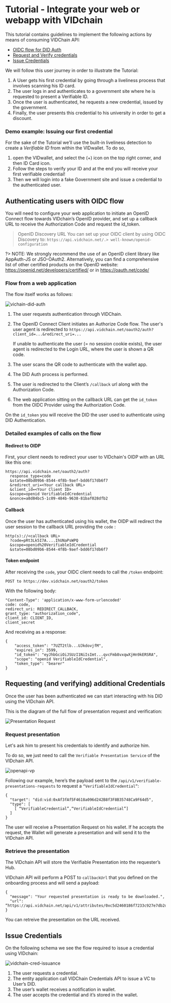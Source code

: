 # Tutorial - Integrate your web or webapp with VIDchain

This tutorial contains guidelines to implement the following actions by means of consuming VIDChain API:

  - [OIDC flow for DID Auth](#oidc-flow-for-did-auth) 
  - [Request and Verify credentials](#request-and-verifying-a-presentation)
  - [Issue Credentials](#issue-credentials)
  
We will follow this user journey in order to illustrate the Tutorial:
1. A User gets his first credential by going through a liveliness process that involves scanning his ID card.
2. The user logs in and authenticates to a government site where he is requested to present a Verifiable ID.
3. Once the user is authenticated, he requests a new credential, issued by the government.
4. Finally, the user presents this credential to his university in order to get a discount.

### Demo example: Issuing our first credential
For the sake of the Tutorial we’ll use the built-in liveliness detection to create a *Verifiable ID* from within the VIDwallet. To do so, 

1. open the VIDwallet, and select the (+) icon on the top right corner, and then ID Card icon.
1. Follow the steps to verify your ID and at the end you will receive your first verifiable credential!
1. Then we will login into a fake Government site and issue a credential to the authenticated user.

## Authenticating users with OIDC flow

You will need to configure your web application to initiate an OpenID Connect flow towards VIDchain’s OpenID provider, and set up a callback URL to receive the Authorization Code and request the id_token.

> OpenID Discovery URL
> You can set up your OIDC client by using OIDC Discovery to: `https://api.vidchain.net/.> well-known/openid-configuration`

?> NOTE: We strongly recommend the use of an OpenID client library like AppAuth-JS or JSO-OAuth2. Alternatively, you can find a comprehensive list of other certified products on the OpenID website: https://openid.net/developers/certified/ or in https://oauth.net/code/

### Flow from a web application

The flow itself works as follows:

![vichain-did-auth](_media/vidchain-did-auth.jpg)

1. The user requests authentication through VIDChain.
2. The OpenID Connect Client initiates an Authorize Code flow. The user's user agent is redirected to `https://api.vidchain.net/oauth2/auth?client_id=...&redirect_uri=...`

    If unable to authenticate the user (= no session cookie exists), the user agent is redirected to the Login URL, where the user is shown a QR code.
  
3. The user scans the QR code to authenticate with the wallet app.
4. The DID Auth process is performed.
5. The user is redirected to the Client’s `/callback` url along with the Authorization Code.
6. The web application sitting on the callback URL can get the `id_token` from the OIDC Provider using the Authorization Code.

On the `id_token` you will receive the DID the user used to authenticate using DID Authentication.

### Detailed examples of calls on the flow

#### Redirect to OIDP
First, your client needs to redirect your user to VIDchain's OIDP with an URL like this one:

```
https://api.vidchain.net/oauth2/auth?
  response_type=code
  &state=08bd09b6-8544-4f8b-9aef-bdd6f17db6f7
  &redirect_uri=<Your callback URL>
  &client_id=<Your Client ID>
  &scope=openid VerifiableIdCredential
  &nonce=a8d84bc5-1c09-484b-9638-81baf028dfb2
```

#### Callback

Once the user has authenticated using his wallet, the OIDP will redirect the user session to the callback URL providing the `code` :
```
http(s)://<callback URL>
  ?code=pRt3Lk5I7A....IhUNaPsWPQ
  &scope=openid%20VerifiableIdCredential
  &state=08bd09b6-8544-4f8b-9aef-bdd6f17db6f7
```

#### Token endpoint

After receiving the `code`, your OIDC client needs to call the `/token` endpoint:

```
POST to https://dev.vidchain.net/oauth2/token 
```

With the following body:
```
"Content-Type": 'application/x-www-form-urlencoded'
code: code,
redirect_uri: REDIRECT_CALLBACK,
grant_type: "authorization_code",
client_id: CLIENT_ID,
client_secret
```

And receiving as a response:

```
{
    "access_token": "7UZT2tlb...UJkdovjfM",
    "expires_in": 3599,
    "id_token": "eyJhbGciOiJSUzI1NiIsImt...qvcFmb8vxqwXjHn9kERSRA",
    "scope": "openid VerifiableIdCredential",
    "token_type": "bearer"
}
```

## Requesting (and verifying) additional Credentials
Once the user has been authenticated we can start interacting with his DID using the VIDchain API.

This is the diagram of the full flow of presentation request and verification:

![Presentation Request](_media/vidchain-presentation-request.jpg)

### Request presentation

Let's ask him to present his credentials to identify and authorize him.

To do so, we just need to call the `Verifiable Presentation Service` of the VIDchain API.

![openapi-vp](_media/openapi-vp.jpg)

Following our example, here’s the payload sent to the `/api/v1/verifiable-presentations-requests` to request a `“VerifiableIdCredential”`:

    {
      "target": "did:vid:0xAf3fAf5F4618a096d242B8f3F8B35748Ca9F64d5",
      "type": [
        [ “VerifiableCredential”,“VerifiableIdCredential”]
      ]
    }

The user will receive a Presentation Request on his wallet. If he accepts the request, the Wallet will generate a presentation and will send it to the VIDchain API.

### Retrieve the presentation

The VIDchain API will store the Verifiable Presentation into the requester’s Hub.

VIDchain API will perform a POST to `callbackUrl` that you defined on the onboarding process and will send a payload:

    {
      "message": "Your requested presentation is ready to be downloaded.",
      "url": “https://api.vidchain.net/api/v1/attributes/0xc5d2460186f7233c927e7db2dcc703c0e500b653ca82273b7bfad8045d85a470”
    }

You can retreive the presentation on the URL received. 


## Issue Credentials

On the following schema we see the flow required to issue a credential using VIDchain:

![vidchain-cred-issuance](_media/vidchain-cred-issuance.jpg)

1. The user requests a credential.
2. The entity application call VIDChain Credentials API to issue a VC to User’s DID.
3. The user’s wallet receives a notification in wallet.
4. The user accepts the credential and it’s stored in the wallet.



